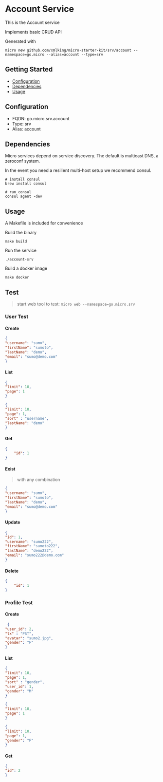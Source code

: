 # Account Service

This is the Account service

Implements basic CRUD API

Generated with

```
micro new github.com/xmlking/micro-starter-kit/srv/account --namespace=go.micro --alias=account --type=srv
```

## Getting Started

- [Configuration](#configuration)
- [Dependencies](#dependencies)
- [Usage](#usage)

## Configuration

- FQDN: go.micro.srv.account
- Type: srv
- Alias: account

## Dependencies

Micro services depend on service discovery. The default is multicast DNS, a zeroconf system.

In the event you need a resilient multi-host setup we recommend consul.

```
# install consul
brew install consul

# run consul
consul agent -dev
```

## Usage

A Makefile is included for convenience

Build the binary

```
make build
```

Run the service
```
./account-srv
```

Build a docker image
```
make docker
```

## Test

> start web tool to test:  `micro web --namespace=go.micro.srv`

### User Test

#### Create

```json
{
"username": "sumo",
"firstName": "sumoto",
"lastName": "demo",
"email": "sumo@demo.com"
}
```

#### List

```json
{
"limit": 10,
"page": 1
}
```

```json
{
"limit": 10,
"page": 1,
"sort" : "username",
"lastName": "demo"
}
```

#### Get

```json
{
    "id": 1
}
```

#### Exist

>with any combination

```json
{
"username": "sumo",
"firstName": "sumoto",
"lastName": "demo",
"email": "sumo@demo.com"
}
```

#### Update

```json
{
"id": 1,
"username": "sumo222",
"firstName": "sumoto222",
"lastName": "demo222",
"email": "sumo222@demo.com"
}
```

#### Delete

```json
{
    "id": 1
}
```

### Profile Test

#### Create

```json
 {
"user_id": 2,
"tx" : "PST",
"avatar": "sumo2.jpg",
"gender": "F"
}
```

#### List

```json
{
"limit": 10,
"page": 1,
"sort" : "gender",
"user_id": 1,
"gender": "M"
}
```
```json
{
"limit": 10,
"page": 1
}
```
```json
{
"limit": 10,
"page": 1,
"gender": "F"
}
```

#### Get

```json
{
"id": 2
}
```
